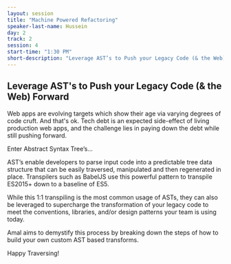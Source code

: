 ```yaml
---
layout: session
title: "Machine Powered Refactoring"
speaker-last-name: Hussein
day: 2
track: 2
session: 4
start-time: "1:30 PM"
short-description: "Leverage AST’s to Push your Legacy Code (& the Web) Forward"
---
```


## Leverage AST's to Push your Legacy Code (& the Web) Forward

Web apps are evolving targets which show their age via varying degrees of code cruft. And that's ok. Tech debt is an expected side-effect of living production web apps, and the challenge lies in paying down the debt while still pushing forward.

Enter Abstract Syntax Tree’s...

AST’s enable developers to parse input code into a predictable tree data structure that can be easily traversed, manipulated and then regenerated in place. Transpilers such as BabelJS use this powerful pattern to transpile ES2015+ down to a baseline of ES5. 

While this 1:1 transpiling is the most common usage of ASTs, they can also be leveraged to supercharge the transformation of your legacy code to meet the conventions, libraries, and/or design patterns your team is using today.

Amal aims to demystify this process by breaking down the steps of how to build your own custom AST based transforms. 

Happy Traversing!